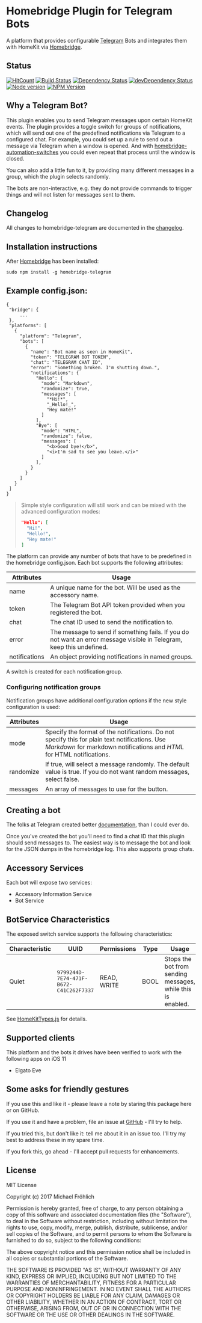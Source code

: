 # Homebridge Plugin for Telegram Bots

A platform that provides configurable [Telegram](https://telegram.org) Bots and integrates
them with HomeKit via [Homebridge](https://github.com/nfarina/homebridge).

## Status

[![HitCount](http://hits.dwyl.io/grover/homebridge-telegram.svg)](https://github.com/grover/homebridge-telegram)
[![Build Status](https://travis-ci.org/grover/homebridge-telegram.png?branch=master)](https://travis-ci.org/grover/homebridge-telegram)
[![Dependency Status](https://img.shields.io/david/grover/homebridge-telegram.svg?style=flat-square)](https://david-dm.org/grover/homebridge-telegram)
[![devDependency Status](https://img.shields.io/david/dev/grover/homebridge-telegram.svg?style=flat-square)](https://david-dm.org/grover/homebridge-telegram#info=devDependencies)
[![Node version](https://img.shields.io/node/v/homebridge-telegram.svg?style=flat)](http://nodejs.org/download/)
[![NPM Version](https://badge.fury.io/js/homebridge-telegram.svg?style=flat)](https://npmjs.org/package/homebridge-telegram)

## Why a Telegram Bot?

This plugin enables you to send Telegram messages upon certain HomeKit events. The plugin provides
a toggle switch for groups of notifications, which will send out one of the predefined notifications via Telegram to a configured chat. For example, you
could set up a rule to send out a message via Telegram when a window is opened. And with [homebridge-automation-switches](https://github.com/grover/homebridge-automation-switches) you could even repeat that process until the window is closed.

You can also add a little fun to it, by providing many different messages in a group, which the plugin selects
randomly.

The bots are non-interactive, e.g. they do not provide commands to trigger things and will
not listen for messages sent to them.

## Changelog

All changes to homebridge-telegram are documented in the [changelog](CHANGELOG.md).

## Installation instructions

After [Homebridge](https://github.com/nfarina/homebridge) has been installed:

 ```sudo npm install -g homebridge-telegram```

## Example config.json:

 ```
{
  "bridge": {
      ...
  },
  "platforms": [
    {
      "platform": "Telegram",
      "bots": [
        {
          "name": "Bot name as seen in HomeKit",
          "token": "TELEGRAM BOT TOKEN",
          "chat": "TELEGRAM CHAT ID",
          "error": "Something broken. I'm shutting down.",
          "notifications": {
            "Hello": {
              "mode": "Markdown",
              "randomize": true,
              "messages": [
                "*Hi!*",
                "_Hello!_",
                "Hey mate!"
              ]
            ],
            "Bye": [
              "mode": "HTML",
              "randomize": false,
              "messages": [
                "<b>Good bye!</b>",
                "<i>I'm sad to see you leave.</i>"
              ]
            ],
          }
        }
      ]
    }
  ]
}
```

> Simple style configuration will still work and can be mixed with the advanced configuration modes:
>
> ```json
> "Hello": [
>   "Hi!",
>   "Hello!",
>   "Hey mate!"
> ]
> ```

The platform can provide any number of bots that have to be predefined in the homebridge config.json. Each bot supports the following attributes:

| Attributes | Usage |
|------------|-------|
| name | A unique name for the bot. Will be used as the accessory name. |
| token | The Telegram Bot API token provided when you registered the bot. |
| chat | The chat ID used to send the notification to. |
| error | The message to send if something fails. If you do not want an error message visible in Telegram, keep this undefined. |
| notifications | An object providing notifications in named groups. |

A switch is created for each notification group.

### Configuring notification groups

Notification groups have additional configuration options if the new style configuration is used:

| Attributes | Usage |
|------------|-------|
| mode | Specify the format of the notifications. Do not specify this for plain text notifications. Use *Markdown* for markdown notifications and *HTML* for HTML notifications. |
| randomize | If true, will select a message randomly. The default value is true. If you do not want random messages, select false. |
| messages | An array of messages to use for the button. |


## Creating a bot

The folks at Telegram created better [documentation](https://core.telegram.org/bots#6-botfather), than I could ever do.

Once you've created the bot you'll need to find a chat ID that this plugin should send messages to. The easiest
way is to message the bot and look for the JSON dumps in the homebridge log. This also supports group chats.

## Accessory Services

Each bot will expose two services:

* Accessory Information Service
* Bot Service

## BotService Characteristics

The exposed switch service supports the following characteristics:

| Characteristic | UUID | Permissions | Type | Usage |
|---|---|---|---|---|
| Quiet | `9799244D-7E74-471F-B672-C41C262F7337` | READ, WRITE | BOOL | Stops the bot from sending messages, while this is enabled. |

See [HomeKitTypes.js](src/HomeKitTypes.js) for details.

## Supported clients

This platform and the bots it drives have been verified to work with the following apps on iOS 11

* Elgato Eve

## Some asks for friendly gestures

If you use this and like it - please leave a note by staring this package here or on GitHub.

If you use it and have a
problem, file an issue at [GitHub](https://github.com/grover/homebridge-telegram/issues) - I'll try
to help.

If you tried this, but don't like it: tell me about it in an issue too. I'll try my best
to address these in my spare time.

If you fork this, go ahead - I'll accept pull requests for enhancements.

## License

MIT License

Copyright (c) 2017 Michael Fröhlich

Permission is hereby granted, free of charge, to any person obtaining a copy
of this software and associated documentation files (the "Software"), to deal
in the Software without restriction, including without limitation the rights
to use, copy, modify, merge, publish, distribute, sublicense, and/or sell
copies of the Software, and to permit persons to whom the Software is
furnished to do so, subject to the following conditions:

The above copyright notice and this permission notice shall be included in all
copies or substantial portions of the Software.

THE SOFTWARE IS PROVIDED "AS IS", WITHOUT WARRANTY OF ANY KIND, EXPRESS OR
IMPLIED, INCLUDING BUT NOT LIMITED TO THE WARRANTIES OF MERCHANTABILITY,
FITNESS FOR A PARTICULAR PURPOSE AND NONINFRINGEMENT. IN NO EVENT SHALL THE
AUTHORS OR COPYRIGHT HOLDERS BE LIABLE FOR ANY CLAIM, DAMAGES OR OTHER
LIABILITY, WHETHER IN AN ACTION OF CONTRACT, TORT OR OTHERWISE, ARISING FROM,
OUT OF OR IN CONNECTION WITH THE SOFTWARE OR THE USE OR OTHER DEALINGS IN THE
SOFTWARE.
